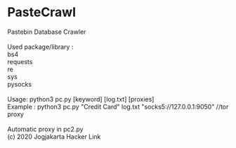 # PasteCrawl
Pastebin Database Crawler<br><br>
Used package/library :<br>
bs4<br>
requests<br>
re<br>
sys<br>
pysocks
<br><br>
Usage: python3 pc.py [keyword] [log.txt] [proxies]<br>
Example : python3 pc.py "Credit Card" log.txt "socks5://127.0.0.1:9050" //tor proxy<br><br>
Automatic proxy in pc2.py<br>
(c) 2020 Jogjakarta Hacker Link
